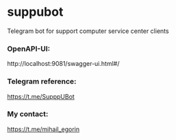# suppubot
Telegram bot for support computer service center clients

### OpenAPI-UI:
http://localhost:9081/swagger-ui.html#/

### Telegram reference:
https://t.me/SupppUBot

### My contact:
https://t.me/mihail_egorin